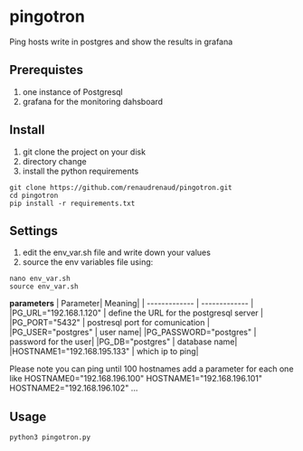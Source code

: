 # pingotron
Ping hosts write in postgres and show the results in grafana

## Prerequistes
1. one instance of Postgresql
2. grafana for the monitoring dahsboard

## Install

1. git clone the project on your disk
2. directory change 
3. install the python requirements

```
git clone https://github.com/renaudrenaud/pingotron.git
cd pingotron
pip install -r requirements.txt
```

## Settings
1. edit the env_var.sh file and write down your values
2. source the env variables file using:

```
nano env_var.sh
source env_var.sh
```

**parameters**
| Parameter| Meaning|
| ------------- | ------------- |
|PG_URL="192.168.1.120" | define the URL for the postgresql server |
|PG_PORT="5432" | postresql port for comunication  | 
|PG_USER="postgres" | user name|
|PG_PASSWORD="postgres" | password for the user|
|PG_DB="postgres" | database name|
|HOSTNAME1="192.168.195.133" | which ip to ping|

Please note you can ping until 100 hostnames add a parameter for each one like
HOSTNAME0="192.168.196.100"
HOSTNAME1="192.168.196.101"
HOSTNAME2="192.168.196.102"
...



## Usage

```
python3 pingotron.py
```
